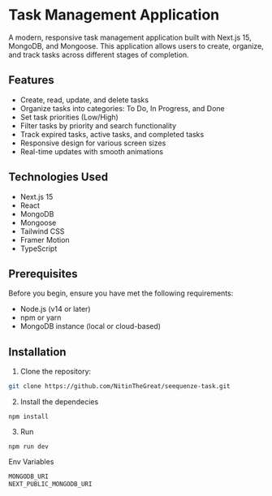 # Task Management Application

A modern, responsive task management application built with Next.js 15, MongoDB, and Mongoose. This application allows users to create, organize, and track tasks across different stages of completion.


## Features

- Create, read, update, and delete tasks
- Organize tasks into categories: To Do, In Progress, and Done
- Set task priorities (Low/High)
- Filter tasks by priority and search functionality
- Track expired tasks, active tasks, and completed tasks
- Responsive design for various screen sizes
- Real-time updates with smooth animations

## Technologies Used

- Next.js 15
- React
- MongoDB
- Mongoose
- Tailwind CSS
- Framer Motion
- TypeScript

## Prerequisites

Before you begin, ensure you have met the following requirements:

- Node.js (v14 or later)
- npm or yarn
- MongoDB instance (local or cloud-based)

## Installation

1. Clone the repository:

```bash
git clone https://github.com/NitinTheGreat/seequenze-task.git 
```

2. Install the dependecies 
```
npm install
```

3. Run 

```
npm run dev
```

Env Variables

```bash
MONGODB_URI
NEXT_PUBLIC_MONGODB_URI
```

